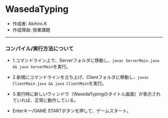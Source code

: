 # WasedaTyping

* 作成者: Akihiro.K
* 作成理由: 授業課題

---

### コンパイル/実行方法について
* 1.コマンドライン上で、Serverフォルダに移動し、```javac ServerMain.java && java ServerMain```を実行。  

* 2.新規にコマンドラインを立ち上げ、Clientフォルダに移動し、```javac ClientMain.java && java ClientMain```を実行。  

* 3.実行時に新しいウィンドウ（WasedaTypingのタイトル画面）が表示されていれば、正常に動作している。

* Enterキー/GAME STARTボタンを押して、ゲームスタート。
